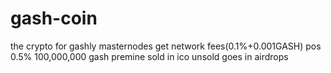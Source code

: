 # gash-coin
the crypto for gashly masternodes get network fees(0.1%+0.001GASH) pos 0.5% 100,000,000 gash premine sold in ico unsold goes in airdrops
